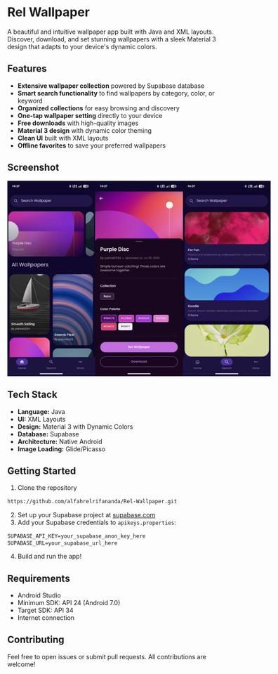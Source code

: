 # Rel Wallpaper
A beautiful and intuitive wallpaper app built with Java and XML layouts. Discover, download, and set stunning wallpapers with a sleek Material 3 design that adapts to your device's dynamic colors.

## Features
- **Extensive wallpaper collection** powered by Supabase database
- **Smart search functionality** to find wallpapers by category, color, or keyword
- **Organized collections** for easy browsing and discovery
- **One-tap wallpaper setting** directly to your device
- **Free downloads** with high-quality images
- **Material 3 design** with dynamic color theming
- **Clean UI** built with XML layouts
- **Offline favorites** to save your preferred wallpapers

## Screenshot
<div style="display: flex; justify-content: space-around;">
 <img src="./Screenshot/ss1.jpg" alt="Home Screen" width="200">
 <img src="./Screenshot/ss2.jpg" alt="Search & Collections" width="200">
 <img src="./Screenshot/ss3.jpg" alt="Wallpaper Preview" width="200">
</div>

## Tech Stack
- **Language:** Java
- **UI:** XML Layouts
- **Design:** Material 3 with Dynamic Colors
- **Database:** Supabase
- **Architecture:** Native Android
- **Image Loading:** Glide/Picasso

## Getting Started
1. Clone the repository
```bash
https://github.com/alfahrelrifananda/Rel-Wallpaper.git
```
2. Set up your Supabase project at [supabase.com](https://supabase.com)
3. Add your Supabase credentials to `apikeys.properties`:
```
SUPABASE_API_KEY=your_supabase_anon_key_here
SUPABASE_URL=your_supabase_url_here

```
4. Build and run the app!

## Requirements
- Android Studio
- Minimum SDK: API 24 (Android 7.0)
- Target SDK: API 34
- Internet connection

## Contributing
Feel free to open issues or submit pull requests. All contributions are welcome!
